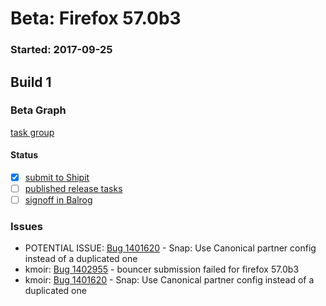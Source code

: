 # Beta: Firefox 57.0b3

### Started: 2017-09-25

## Build 1

### Beta Graph
[task group](https://tools.taskcluster.net/push-inspector/#/V4brUEQYSZGI7Ei9tf5_jg)


#### Status
- [x] [submit to Shipit](https://wiki.mozilla.org/Release:Release_Automation_on_Mercurial:Starting_a_Release#Submit_to_Ship_It)
- [ ] [published release tasks](../how-tos/relpro.md#4-publish-release)
- [ ] [signoff in Balrog](../how-tos/relpro.md#3-signoffs)

### Issues
- POTENTIAL ISSUE: [Bug 1401620](https://bugzil.la/1401620) - Snap: Use Canonical partner config instead of a duplicated one
- kmoir: [Bug 1402955](https://bugzil.la/1402955) - bouncer submission failed for firefox 57.0b3
- kmoir: [Bug 1401620](https://bugzil.la/1401620) - Snap: Use Canonical partner config instead of a duplicated one
